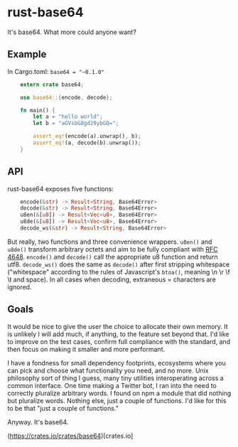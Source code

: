 rust-base64
===

It's base64. What more could anyone want?

Example
---

In Cargo.toml: `base64 = "~0.1.0"`

```rust
    extern crate base64;

    use base64::{encode, decode};

    fn main() {
        let a = "hello world";
        let b = "aGVsbG8gd29ybGQ=";

        assert_eq!(encode(a).unwrap(), b);
        assert_eq!(a, decode(b).unwrap());
    }
```

API
---

rust-base64 exposes five functions:

```rust
    encode(&str) -> Result<String, Base64Error>
    decode(&str) -> Result<String, Base64Error>
    u8en(&[u8]) -> Result<Vec<u8>, Base64Error>
    u8de(&[u8]) -> Result<Vec<u8>, Base64Error>
    decode_ws(&str) -> Result<String, Base64Error>
```

But really, two functions and three convenience wrappers. `u8en()` and `u8de()` transform arbitrary octets and aim to be fully compliant with [RFC 4648](https://tools.ietf.org/html/rfc4648). `encode()` and `decode()` call the appropriate u8 function and return utf8. `decode_ws()` does the same as `decode()` after first stripping whitespace ("whitespace" according to the rules of Javascript's `btoa()`, meaning \n \r \f \t and space). In all cases when decoding, extraneous = characters are ignored.

Goals
---

It would be nice to give the user the choice to allocate their own memory. It is unlikely I will add much, if anything, to the feature set beyond that. I'd like to improve on the test cases, confirm full compliance with the standard, and then focus on making it smaller and more performant.

I have a fondness for small dependency footprints, ecosystems where you can pick and choose what functionality you need, and no more. Unix philosophy sort of thing I guess, many tiny utilities interoperating across a common interface. One time making a Twitter bot, I ran into the need to correctly pluralize arbitrary words. I found on npm a module that did nothing but pluralize words. Nothing else, just a couple of functions. I'd like for this to be that "just a couple of functions."

Anyway. It's base64.

(https://crates.io/crates/base64)[crates.io]

